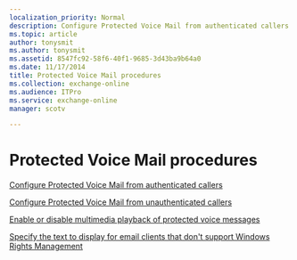 ```yaml
---
localization_priority: Normal
description: Configure Protected Voice Mail from authenticated callers
ms.topic: article
author: tonysmit
ms.author: tonysmit
ms.assetid: 8547fc92-58f6-40f1-9685-3d43ba9b64a0
ms.date: 11/17/2014
title: Protected Voice Mail procedures
ms.collection: exchange-online
ms.audience: ITPro
ms.service: exchange-online
manager: scotv

---
```


# Protected Voice Mail procedures

[Configure Protected Voice Mail from authenticated callers](configure-protected-voice-mail-from-authenticated-callers.md)

[Configure Protected Voice Mail from unauthenticated callers](configure-protected-voice-mail-from-unauthenticated-callers.md)

[Enable or disable multimedia playback of protected voice messages](enable-or-disable-multimedia-playback.md)

[Specify the text to display for email clients that don't support Windows Rights Management](specify-text-to-display-for-clients-that-don-t-support-windows-rights-management.md)



